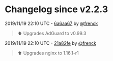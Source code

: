 # Changelog since v2.2.3

2019/11/19 22:10 UTC - [6a6aa67](https://github.com/hassio-addons/addon-adguard-home/commit/6a6aa67b917291ac5803a016b60600be3f29f18b) by [@frenck](https://github.com/frenck)
> :arrow_up: Upgrades AdGuard to v0.99.3 

2019/11/19 22:10 UTC - [21a82fe](https://github.com/hassio-addons/addon-adguard-home/commit/21a82feb67af7ef551c0fbfe70f43c6dfaacd9f2) by [@frenck](https://github.com/frenck)
> :arrow_up: Upgrades nginx to 1.16.1-r1 

